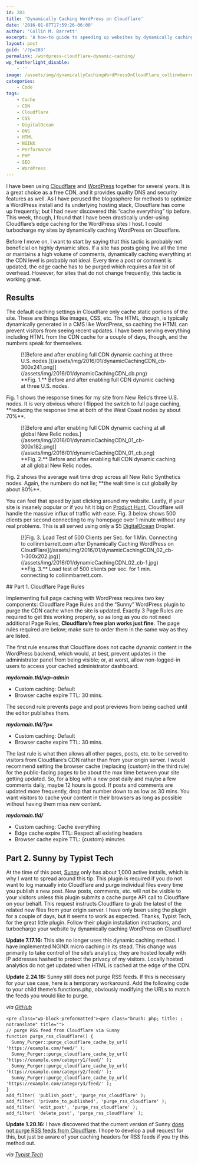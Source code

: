 ```yaml
---
id: 283
title: 'Dynamically Caching WordPress on Cloudflare'
date: '2016-01-07T17:59:26-06:00'
author: 'Collin M. Barrett'
excerpt: 'A how-to guide to speeding up websites by dynamically caching WordPress on Cloudflare including traditionally non-static content like HTML.'
layout: post
guid: '/?p=283'
permalink: /wordpress-cloudflare-dynamic-caching/
wp_featherlight_disable:
    - ''
image: /assets/img/dynamicallyCachingWordPressOnCloudFlare_collinmbarrett.png
categories:
    - Code
tags:
    - Cache
    - CDN
    - Cloudflare
    - CSS
    - DigitalOcean
    - DNS
    - HTML
    - NGINX
    - Performance
    - PHP
    - SEO
    - WordPress
---
```


I have been using [Cloudflare](https://www.cloudflare.com) and [WordPress](https://wordpress.org/) together for several years. It is a great choice as a free CDN, and it provides quality DNS and security features as well. As I have perused the blogosphere for methods to optimize a WordPress install and its underlying hosting stack, Cloudflare has come up frequently; but I had never discovered this “cache everything” tip before. This week, though, I found that I have been drastically under-using Cloudflare’s edge caching for the WordPress sites I host. I could turbocharge my sites by dynamically caching WordPress on Cloudflare.

Before I move on, I want to start by saying that this tactic is probably not beneficial on highly dynamic sites. If a site has posts going live all the time or maintains a high volume of comments, dynamically caching everything at the CDN level is probably not ideal. Every time a post or comment is updated, the edge cache has to be purged which requires a fair bit of overhead. However, for sites that do not change frequently, this tactic is working great.

## Results

The default caching settings in Cloudflare only cache static portions of the site. These are things like images, CSS, etc. The HTML, though, is typically dynamically generated in a CMS like WordPress, so caching the HTML can prevent visitors from seeing recent updates. I have been serving everything including HTML from the CDN cache for a couple of days, though, and the numbers speak for themselves.

<div class="wp-block-image"><figure class="aligncenter">[![Before and after enabling full CDN dynamic caching at three U.S. nodes.](/assets/img/2016/01/dynamicCachingCDN_cb-300x241.png)](/assets/img/2016/01/dynamicCachingCDN_cb.png)<figcaption>**Fig. 1.** Before and after enabling full CDN dynamic caching at three U.S. nodes.</figcaption></figure></div>Fig. 1 shows the response times for my site from New Relic’s three U.S. nodes. It is very obvious where I flipped the switch to full page caching, **reducing the response time at both of the West Coast nodes by about 70%**.

<div class="wp-block-image"><figure class="aligncenter">[![Before and after enabling full CDN dynamic caching at all global New Relic nodes.](/assets/img/2016/01/dynamicCachingCDN_01_cb-300x182.png)](/assets/img/2016/01/dynamicCachingCDN_01_cb.png)<figcaption>**Fig. 2.** Before and after enabling full CDN dynamic caching at all global New Relic nodes.</figcaption></figure></div>Fig. 2 shows the average wait time drop across all New Relic Synthetics nodes. Again, the numbers do not lie; **the wait time is cut globally by about 80%**.

You can feel that speed by just clicking around my website. Lastly, if your site is insanely popular or if you hit it big on [Product Hunt](https://www.producthunt.com "Product Hunt"), Cloudflare will handle the massive influx of traffic with ease. Fig. 3 below shows 500 clients per second connecting to my homepage over 1 minute without any real problems. This is all served using only a $5 [DigitalOcean](https://www.digitalocean.com/) Droplet.

<div class="wp-block-image"><figure class="alignright">[![Fig. 3. Load Test of 500 Clients per Sec. for 1 Min. Connecting to collinmbarrett.com after Dynamically Caching WordPress on CloudFlare](/assets/img/2016/01/dynamicCachingCDN_02_cb-1-300x202.jpg)](/assets/img/2016/01/dynamicCachingCDN_02_cb-1.jpg)<figcaption>**Fig. 3.** Load test of 500 clients per sec. for 1 min. connecting to collinmbarrett.com.</figcaption></figure></div>## Part 1. Cloudflare Page Rules

Implementing full page caching with WordPress requires two key components: Cloudflare Page Rules and the “Sunny” WordPress plugin to purge the CDN cache when the site is updated. Exactly 3 Page Rules are required to get this working properly, so as long as you do not need additional Page Rules, **Cloudflare’s free plan works just fine**. The page rules required are below; make sure to order them in the same way as they are listed.

The first rule ensures that Cloudflare does not cache dynamic content in the WordPress backend, which would, at best, prevent updates in the administrator panel from being visible; or, at worst, allow non-logged-in users to access your cached administrator dashboard.

***mydomain.tld/wp-admin***

- Custom caching: Default
- Browser cache expire TTL: 30 mins.

The second rule prevents page and post previews from being cached until the editor publishes them.

***mydomain.tld/?p=***

- Custom caching: Default
- Browser cache expire TTL: 30 mins.

The last rule is what then allows all other pages, posts, etc. to be served to visitors from Cloudflare’s CDN rather than from your origin server. I would recommend setting the browser cache (replacing {custom} in the third rule) for the public-facing pages to be about the max time between your site getting updated. So, for a blog with a new post daily and maybe a few comments daily, maybe 12 hours is good. If posts and comments are updated more frequently, drop that number down to as low as 30 mins. You want visitors to cache your content in their browsers as long as possible without having them miss new content.

***mydomain.tld/***

- Custom caching: Cache everything
- Edge cache expire TTL: Respect all existing headers
- Browser cache expire TTL: {custom} minutes

## Part 2. Sunny by Typist Tech

At the time of this post, [Sunny](https://wordpress.org/plugins/sunny/) only has about 1,000 active installs, which is why I want to spread around this tip. This plugin is required if you do not want to log manually into Cloudflare and purge individual files every time you publish a new post. New posts, comments, etc. will not be visible to your visitors unless this plugin submits a cache purge API call to Cloudflare on your behalf. This request instructs Cloudflare to grab the latest of the related new files from your origin server. I have only been using the plugin for a couple of days, but it seems to work as expected. Thanks, Typist Tech, for the great little plugin. Follow their plugin installation instructions, and turbocharge your website by dynamically caching WordPress on Cloudflare!

**Update 7.17.16:** This site no longer uses this dynamic caching method. I have implemented NGINX micro caching in its stead. This change was primarily to take control of the site’s analytics; they are hosted locally with IP addresses hashed to protect the privacy of my visitors. Locally hosted analytics do not get updated when HTML is cached at the edge of the CDN.

**Update 2.24.16:** Sunny still does not purge RSS feeds. If this is necessary for your use case, here is a temporary workaround. Add the following code to your child theme’s functions.php, obviously modifying the URLs to match the feeds you would like to purge.

*via [GitHub](https://github.com/TypistTech/sunny/issues/2 "Purge RSS Feeds - Sunny")*

```
<pre class="wp-block-preformatted"><pre class="brush: php; title: ; notranslate" title="">
// purge RSS feed from Cloudflare via Sunny
function purge_rss_cloudflare() {
  Sunny_Purger::purge_cloudflare_cache_by_url( 'https://example.com/feed/' );
  Sunny_Purger::purge_cloudflare_cache_by_url( 'https://example.com/category1/feed/' );
  Sunny_Purger::purge_cloudflare_cache_by_url( 'https://example.com/category2/feed/' );
  Sunny_Purger::purge_cloudflare_cache_by_url( 'https://example.com/category3/feed/' );
}
add_filter( 'publish_post', 'purge_rss_cloudflare' );
add_filter( 'private_to_published', 'purge_rss_cloudflare' );
add_filter( 'edit_post', 'purge_rss_cloudflare' );
add_filter( 'delete_post', 'purge_rss_cloudflare' );
```

**Update 1.20.16:** I have discovered that the current version of Sunny [does not purge RSS feeds from Cloudflare](https://github.com/TypistTech/sunny/issues/2#issuecomment-173085571 "GitHub Issues"). I hope to develop a pull request for this, but just be aware of your caching headers for RSS feeds if you try this method out.

*via [Typist Tech](https://typist.tech/)*